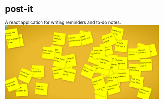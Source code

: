 # post-it
A react application for writing reminders and to-do notes.
![](images/Screenshot%20from%202019-01-07%2013-08-11.png)
